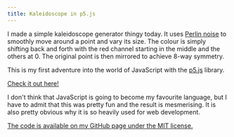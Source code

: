 ```yaml
---
title: Kaleidoscope in p5.js
---
```

I made a simple kaleidoscope generator thingy today. It uses [Perlin noise](https://en.wikipedia.org/wiki/Perlin_noise) to smoothly move around a point and vary its size. The colour is simply shifting back and forth with the red channel starting in the middle and the others at 0. The original point is then mirrored to achieve 8-way symmetry.

This is my first adventure into the world of JavaScript with the [p5.js](https://p5js.org/) library. 

[Check it out here!](/projects/kaleidoscope_demo)

I don't think that JavaScript is going to become my favourite language, but I have to admit that this was pretty fun and the result is mesmerising. It is also pretty obvious why it is so heavily used for web development. 

[The code is available on my GitHub page under the MIT license.](https://github.com/gergely-xyz/Kaleidoscope)